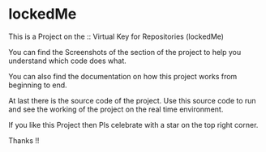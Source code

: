 # lockedMe

This is a Project on the :: Virtual Key for Repositories (lockedMe)

You can find the Screenshots of the section of the project to help you understand which code does what.

You can also find the documentation on how this project works from beginning to end.

At last there is the source code of the project. Use this source code to run and see the working of the project
on the real time environment.

If you like this Project then Pls celebrate with a star on the top right corner.

Thanks !!
